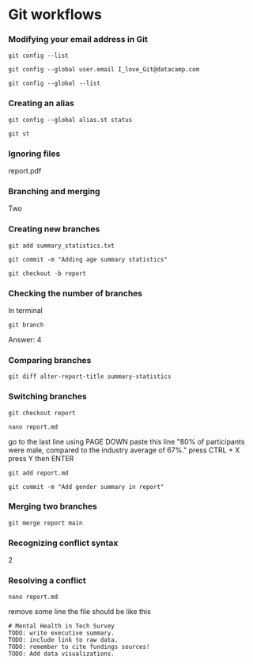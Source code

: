 ﻿
# Git workflows

### Modifying your email address in Git

```
git config --list
```
```
git config --global user.email I_love_Git@datacamp.com
```

```
git config --global --list
```

### Creating an alias

```
git config --global alias.st status
```

```
git st
```

### Ignoring files

report.pdf


### Branching and merging

Two


### Creating new branches

```
git add summary_statistics.txt
```

```
git commit -m "Adding age summary statistics"
```

```
git checkout -b report
```

### Checking the number of branches

In terminal 
```
git branch
```
Answer: 4

### Comparing branches

```
git diff alter-report-title summary-statistics
```

### Switching branches

```
git checkout report
```

```
nano report.md
```
go to the last line using PAGE DOWN 
paste this line 
"80% of participants were male, compared to the industry average of 67%."
press 
CTRL + X
press Y
then ENTER

```
git add report.md
```

```
git commit -m "Add gender summary in report"
```

### Merging two branches

```
git merge report main
```

### Recognizing conflict syntax

2

### Resolving a conflict

```
nano report.md
```

remove some line the file should be like this 
```
# Mental Health in Tech Survey
TODO: write executive summary.
TODO: include link to raw data.
TODO: remember to cite fundings sources!
TODO: Add data visualizations.
```
